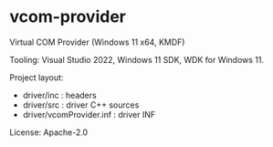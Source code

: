 # vcom-provider
Virtual COM Provider (Windows 11 x64, KMDF)

Tooling: Visual Studio 2022, Windows 11 SDK, WDK for Windows 11.

Project layout:
- driver/inc  : headers
- driver/src  : driver C++ sources
- driver/vcomProvider.inf : driver INF

License: Apache-2.0